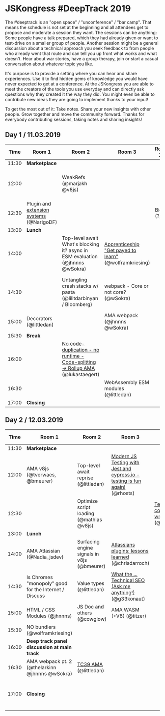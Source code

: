 # JSKongress #DeepTrack 2019

The #deeptrack is an "open space" / "unconference" / "bar camp". That means the schedule is not set at the beginning and
all attendees get to propose and moderate a session they want. The sessions can be anything: Some people have a talk
prepared, which they had already given or want to test-drive on a smaller group of people. Another session might be a
general discussion about a technical approach you seek feedback to from people who already went that route and can tell
you up front what works and what doesn't. Hear about war stories, have a group therapy, join or start a casual
conversation about whatever topic you like.

It's purpose is to provide a setting where you can hear and share experiences. Use it to find hidden gems of knowledge
you would have never expected to get at a conference. At the JSKongress you are able to meet the creators of the tools
you use everyday and can directly ask questions why they created it the way they did. You might even be able to
contribute new ideas they are going to implement thanks to your input!

To get the most out of it: Take notes. Share your new insights with other people. Grow together and move the community
forward. Thanks for everybody contributing sessions, taking notes and sharing insights!

## Day 1 / 11.03.2019

| **Time** | **Room 1**                                                                  | **Room 2**                                                                                                          | **Room 3**                                                                          | **Room 10** | **Room 8**                          | **Room 5**                                      |
| -------- | --------------------------------------------------------------------------- | ------------------------------------------------------------------------------------------------------------------- | ----------------------------------------------------------------------------------- | ----------- | ----------------------------------- | ----------------------------------------------- |
| 11:30    | **Marketplace**                                                             |                                                                                                                     |                                                                                     |             |                                     |                                                 |
| 12:00    |                                                                             | WeakRefs (@marjakh @v8js)                                                                                           |                                                                                     |             | On-premises packaging group therapy |                                                 |
| 12:30    | [Plugin and extension systems](./plugin-and-extension-systems/) (@NarigoDF) |                                                                                                                     |                                                                                     | BigInt (?)  |                                     |                                                 |
| 13:00    | **Lunch**                                                                   |                                                                                                                     |                                                                                     |             |                                     |                                                 |
| 14:00    |                                                                             | Top-level await What's blocking it? async in ESM evaluation (@jhnnns @wSokra)                                       | [Apprenticeship "Get payed to learn"](./apprenticeship-program/) (@wolframkriesing) |             |                                     |                                                 |
| 14:30    |                                                                             | Untangling crash stacks w/ pasta (@lilitdarbinyan / Bloomberg)                                                      | webpack - Core or not core? (@wSokra)                                               |             |                                     | Discussion: Large Scale Angular2+ SPA (@look_u) |
| 15:00    | Decorators (@littledan)                                                     |                                                                                                                     | AMA webpack (@jhnnns @wSokra)                                                       |             |                                     |                                                 |
| 15:30    | **Break**                                                                   |                                                                                                                     |                                                                                     |             |                                     |                                                 |
| 16:00    |                                                                             | [No code-duplication - no runtime - Code-splitting -> Rollup AMA](./rollup-code-splitting-and-ama/) (@lukastaegert) |                                                                                     |             |                                     |                                                 |
| 16:30    |                                                                             |                                                                                                                     | WebAssembly ESM modules (@littledan)                                                |             |                                     |                                                 |
| 17:00    | **Closing**                                                                 |                                                                                                                     |                                                                                     |             |                                     |                                                 |

## Day 2 / 12.03.2019

| **Time** | **Room 1**                                            | **Room 2**                                  | **Room 3**                                                                                                                  | **Room 10**                                                                         | **Somewhere else**                                                      |
| -------- | ----------------------------------------------------- | ------------------------------------------- | --------------------------------------------------------------------------------------------------------------------------- | ----------------------------------------------------------------------------------- | ----------------------------------------------------------------------- |
| 11:30    | **Marketplace**                                       |                                             |                                                                                                                             |                                                                                     |                                                                         |
| 12:00    | AMA v8js (@tverwaes, @bmeurer)                        | Top-level await reprise (@littledan)        | [Modern JS Testing with Jest and cypress.io - testing is fun again!](./modern-js-testing-with-jest-and-cypressio) (@rhosts) |                                                                                     |                                                                         |
| 12:30    |                                                       | Optimize script loading (@mathias @v8js)    |                                                                                                                             | [Teaching how to code: We got it all wrong!](./teaching-beginners/) (@alexgomesdev) |                                                                         |
| 13:00    | **Lunch**                                             |                                             |                                                                                                                             |                                                                                     |                                                                         |
| 14:00    | AMA Atlassian (@Nadia_jsdev)                          | Surfacing engine signals in v8js (@bmeurer) | [Atlassians plugins: lessons learned](./atlassian-plugin-system/) (@chrisdarroch)                                           |                                                                                     |                                                                         |
| 14:30    | Is Chromes "monopoly" good for the Internet / Discuss | Value types (@littledan)                    | [What the ... Technical SEO (Ask me anything!)](./technical-seo/) (@g33konaut)                                              |                                                                                     |                                                                         |
| 15:00    | HTML / CSS Modules (@jhnnns)                          | JS Doc and others (@cowglow)                | AMA WASM (+V8) (@titzer)                                                                                                    |                                                                                     |                                                                         |
| 15:30    | NO bundlers (@wolframkriesing)                        |                                             |                                                                                                                             |                                                                                     |                                                                         |
| 16:00    | **Deep track panel discussion at main track**         |                                             |                                                                                                                             |                                                                                     |                                                                         |
| 16:30    | AMA webpack pt. 2 (@thelarkinn @jhnnns @wSokra)       | [TC39 AMA](./tc39-ama/) (@littledan)        |                                                                                                                             |                                                                                     |                                                                         |
| 17:00    | **Closing**                                           |                                             |                                                                                                                             |                                                                                     | [Sign language mini session](./sign-language-mini-session/) (Christian) |
